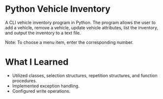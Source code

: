 # Python Vehicle Inventory 

A CLI vehicle inventory program in Python. The program allows the user to add a vehicle, remove a vehicle, update vehicle attributes, list the inventory, and output the inventory to a text file.

Note: To choose a menu item, enter the corresponding number.

# What I Learned

* Utilized classes, selection structures, repetition structures, and function procedures.
* Implemented exception handling.
* Configured write operations.
